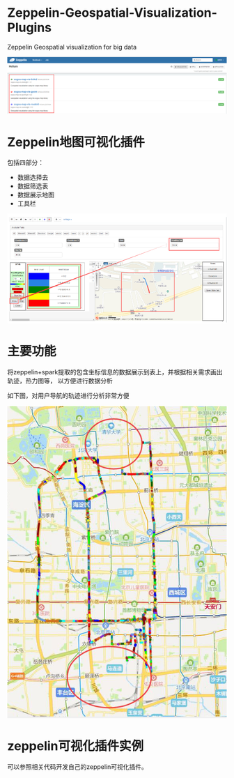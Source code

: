 # Zeppelin-Geospatial-Visualization-Plugins
Zeppelin Geospatial visualization for big data

![image](https://github.com/RobinLiew/Zeppelin-Geospatial-Visualization-Plugins/blob/master/pic/%E5%8F%AF%E8%A7%86%E5%8C%96%E6%8F%92%E4%BB%B6%E5%8A%A0%E8%BD%BD.png)

# Zeppelin地图可视化插件
包括四部分：
- 数据选择去
- 数据筛选表
- 数据展示地图
- 工具栏

![image](https://github.com/RobinLiew/Zeppelin-Geospatial-Visualization-Plugins/blob/master/pic/%E5%8F%AF%E8%A7%86%E5%8C%96%E6%8F%92%E4%BB%B6%E7%83%AD%E5%8A%9B%E5%9B%BE.png)

# 主要功能
将zeppelin+spark提取的包含坐标信息的数据展示到表上，并根据相关需求画出轨迹，热力图等，
以方便进行数据分析

如下图，对用户导航的轨迹进行分析非常方便

![image](https://github.com/RobinLiew/Zeppelin-Geospatial-Visualization-Plugins/blob/master/pic/%E6%8F%90%E5%8F%96%E7%9A%84%E8%BD%A8%E8%BF%B9.png)

# zeppelin可视化插件实例
可以参照相关代码开发自己的zeppelin可视化插件。
